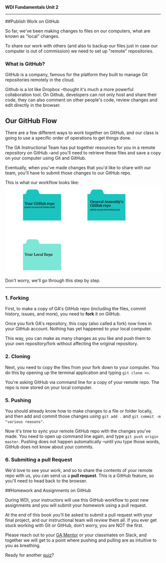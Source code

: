 **WDI Fundamentals Unit 2**

---

##Publish Work on GitHub

So far, we've been making changes to files on our computers, what are known as "local" changes.  

To share our work with others (and also to backup our files just in case our computer is out of commission) we need to set up "remote" repositories.


### What is GitHub?

GitHub is a company, famous for the platform they built to manage Git repositories remotely in the cloud.

Github is a lot like Dropbox –thought it's much a more powerful collaboration tool. On Github, developers can not only host and share their code, they can also comment on other people's code, review changes and edit directly in the browser.


## Our GitHub Flow

There are a few different ways to work together on GitHub, and our class is going to use a specific order of operations to get things done.

The GA Instructional Team has put together resources for you in a remote repository on GitHub –and you'll need to retrieve these files and save a copy on your computer using Git and GitHub.

Eventually, when you've made changes that you'd like to share with our team, you'll have to submit those changes to our GitHub repo.

This is what our workflow looks like:
![GitHub Workflow](../assets/chapter2/github_workflow.gif)

Don't worry, we'll go through this step by step.  

---

### 1. Forking

First, to make a copy of GA's GitHub repo (including the files, commit history, issues, and more), you need to **fork** it on GitHub.  

Once you fork GA's repository, this copy (also called a fork) now lives in your GitHub account.  Nothing has yet happened to your local computer.

This way, you can make as many changes as you like and push them to your own repository/fork without affecting the original repository.

### 2. Cloning

Next, you need to copy the files from your fork down to your computer. You do this by opening up the terminal application and typing `git clone <>`.

You're asking GitHub via command line for a copy of your remote repo. The repo is now stored on your local computer.

### 5. Pushing

You should already know how to make changes to a file or folder locally, and then add and commit those changes using `git add .` and `git commit -m "various reasons"`.

Now it's time to sync your remote GitHub repo with the changes you've made. You need to open up command line again, and type `git push origin master`.  Pushing does not happen automatically –until you type those words, GitHub does not know about your commits.

### 6. Submiting a pull Request

We'd love to see your work, and so to share the contents of your remote repo with us, you can send us a **pull request**.  This is a GitHub feature, so you'll need to head back to the browser.

##Homework and Assignments on GitHub

During WDI, your instructors will use this GitHub workflow to post new assignments and you will submit your homework using a pull request. 

At the end of this book you'll be asked to submit a pull request with your final project, and our instructional team will review them all. If you ever get stuck working with Git or GitHub, don't worry, you are NOT the first.  

Please reach out to your [GA Mentor]() or your classmates on Slack, and together we will get to a point where pushing and pulling are as intuitive to you as breathing. 

Ready for another [quiz](07_quiz.md)?


